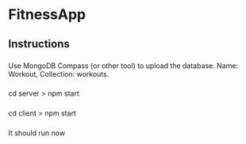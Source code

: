 # FitnessApp 

## Instructions
###
Use MongoDB Compass (or other tool) to upload the database.
Name: Workout, Collection: workouts.
###
cd server > npm start
###
cd client > npm start
###
It should run now

